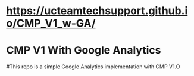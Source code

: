 # https://ucteamtechsupport.github.io/CMP_V1_w-GA/

# CMP V1 With Google Analytics
#This repo is a simple Google Analytics implementation with CMP V1.O
